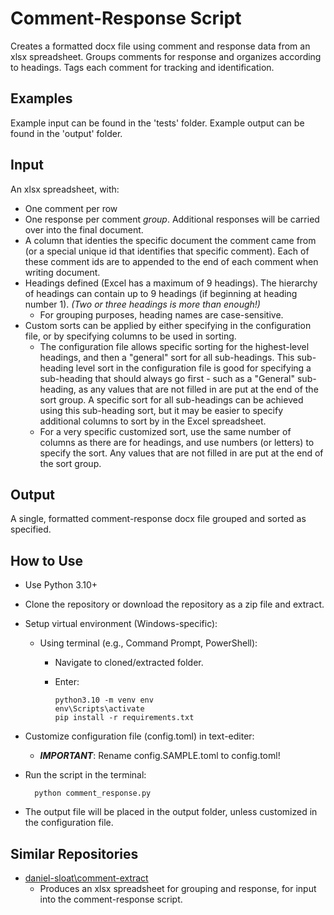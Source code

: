 # Comment-Response Script

Creates a formatted docx file using comment and response data from an xlsx spreadsheet. Groups comments for response and organizes according to headings. Tags each comment for tracking and identification.

## Examples
Example input can be found in the 'tests' folder. Example output can be found in the 'output' folder.

## Input
An xlsx spreadsheet, with:
- One comment per row
- One response per comment *group*. Additional responses will be carried over into the final document.
- A column that identies the specific document the comment came from (or a special unique id that identifies that specific comment). Each of these comment ids are to appended to the end of each comment when writing document.
- Headings defined (Excel has a maximum of 9 headings). The hierarchy of headings can contain up to 9 headings (if beginning at heading number 1). *(Two or three headings is more than enough!)*
  - For grouping purposes, heading names are case-sensitive.
- Custom sorts can be applied by either specifying in the configuration file, or by specifying columns to be used in sorting.
  - The configuration file allows specific sorting for the highest-level headings, and then a "general" sort for all sub-headings. This sub-heading level sort in the configuration file is good for specifying a sub-heading that should always go first - such as a "General" sub-heading, as any values that are not filled in are put at the end of the sort group. A specific sort for all sub-headings can be achieved using this sub-heading sort, but it may be easier to specify additional columns to sort by in the Excel spreadsheet.
  - For a very specific customized sort, use the same number of columns as there are for headings, and use numbers (or letters) to specify the sort. Any values that are not filled in are put at the end of the sort group.

## Output
A single, formatted comment-response docx file grouped and sorted as specified.

## How to Use

- Use Python 3.10+
- Clone the repository or download the repository as a zip file and extract.
- Setup virtual environment (Windows-specific):
  - Using terminal (e.g., Command Prompt, PowerShell):
    - Navigate to cloned/extracted folder.
    - Enter:

          python3.10 -m venv env
          env\Scripts\activate
          pip install -r requirements.txt
          
- Customize configuration file (config.toml) in text-editer:
  - ***IMPORTANT***: Rename config.SAMPLE.toml to config.toml!

- Run the script in the terminal:  

        python comment_response.py

- The output file will be placed in the output folder, unless customized in the configuration file.

## Similar Repositories

- [daniel-sloat\comment-extract](https://github.com/daniel-sloat/comment-extract)
  - Produces an xlsx spreadsheet for grouping and response, for input into the comment-response script.